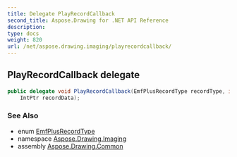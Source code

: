 ```yaml
---
title: Delegate PlayRecordCallback
second_title: Aspose.Drawing for .NET API Reference
description: 
type: docs
weight: 820
url: /net/aspose.drawing.imaging/playrecordcallback/
---
```

## PlayRecordCallback delegate

```csharp
public delegate void PlayRecordCallback(EmfPlusRecordType recordType, int flags, int dataSize, 
    IntPtr recordData);
```

### See Also

* enum [EmfPlusRecordType](../emfplusrecordtype/)
* namespace [Aspose.Drawing.Imaging](../../aspose.drawing.imaging/)
* assembly [Aspose.Drawing.Common](../../)


